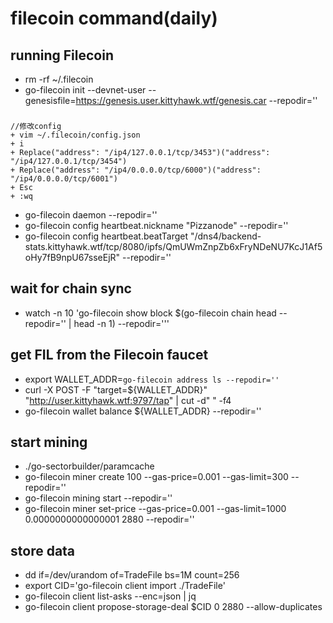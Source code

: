# filecoin command(daily)
## running Filecoin
+ rm -rf ~/.filecoin
+ go-filecoin init --devnet-user --genesisfile=https://genesis.user.kittyhawk.wtf/genesis.car --repodir=''
    
###
    //修改config
    + vim ~/.filecoin/config.json
    + i
    + Replace("address": "/ip4/127.0.0.1/tcp/3453")("address": "/ip4/127.0.0.1/tcp/3454")
    + Replace("address": "/ip4/0.0.0.0/tcp/6000")("address": "/ip4/0.0.0.0/tcp/6001")
    + Esc
    + :wq


+ go-filecoin daemon --repodir=''
+ go-filecoin config heartbeat.nickname "Pizzanode" --repodir=''
+ go-filecoin config heartbeat.beatTarget "/dns4/backend-stats.kittyhawk.wtf/tcp/8080/ipfs/QmUWmZnpZb6xFryNDeNU7KcJ1Af5oHy7fB9npU67sseEjR" --repodir=''

## wait for chain sync
+ watch -n 10 'go-filecoin show block $(go-filecoin chain head --repodir='' | head -n 1) --repodir='''

## get FIL from the Filecoin faucet
+ export WALLET_ADDR=`go-filecoin address ls --repodir=''`
+ curl -X POST -F "target=${WALLET_ADDR}" "http://user.kittyhawk.wtf:9797/tap" | cut -d" " -f4
+ go-filecoin wallet balance ${WALLET_ADDR} --repodir=''

## start mining
+ ./go-sectorbuilder/paramcache
+ go-filecoin miner create 100 --gas-price=0.001 --gas-limit=300 --repodir=''
+ go-filecoin mining start --repodir=''
+ go-filecoin miner set-price --gas-price=0.001 --gas-limit=1000 0.0000000000000001 2880 --repodir=''

## store data
+ dd if=/dev/urandom of=TradeFile bs=1M count=256
+ export CID='go-filecoin client import ./TradeFile'
+ go-filecoin client list-asks --enc=json | jq
+ go-filecoin client propose-storage-deal <miner> $CID 0 2880 --allow-duplicates
